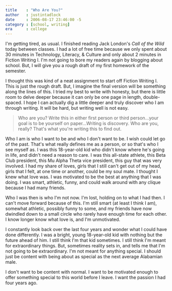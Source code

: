 ```yaml
---
title    : "Who Are You?"
author   : justintadlock
date     : 2006-08-17 23:46:00 -5
category : [school, writing]
era      : college
---
```


I'm getting tired, as usual.  I finished reading Jack London's <i> Call of the Wild</i> today between classes.  I had a lot of free time because we only spent about 30 minutes in Technology, Literacy, &amp; Culture and only about 2 minutes in Fiction Writing I.  I'm not going to bore my readers again by blogging about school.  But, I will give you a rough draft of my first homework of the semester.

I thought this was kind of a neat assignment to start off Fiction Writing I.  This is just the rough draft.  But, I imagine the final version will be something along the lines of this.  I tried my best to write with honesty, but there is little room to delve deeper because it can only be one page in length, double-spaced.  I hope I can actually dig a little deeper and truly discover who I am through writing.  It will be hard, but writing well is not easy.

<blockquote>
Who are you?
Write this in either first person or third person...your goal is to be yourself on paper...Writing is discovery. Who are you, really? That's what you're writing this to find out.
</blockquote>

Who I am is who I want to be and who I don't want to be.  I wish could let go of the past.  That's what really defines me as a person, or so that's who I see myself as.  I was this 18-year-old kid who didn't know where he's going in life, and didn't need a reason to care.  I was this all-state athlete, this Beta Club president, this Mu Alpha Theta vice president, this guy that was very involved.  I had my share of loves, girls that I still can't get out of my head, girls that I felt, at one time or another, could be my soul mate.  I thought I knew what love was.  I was motivated to be the best at anything that I was doing.  I was smart, athletic, funny, and could walk around with any clique because I had many friends.

Who I was then is who I'm not now.  I'm lost, holding on to what I had then.  I can't move forward because of this.  I'm still smart (at least I think I am), somewhat athletic, possibly funny to some, and my friends have now dwindled down to a small circle who rarely have enough time for each other.  I know longer know what love is, and I'm unmotivated.

I constantly look back over the last four years and wonder what I could have done differently.  I was a bright, young 18-year-old kid with nothing but the future ahead of him.  I still think I'm that kid sometimes.  I still think I'm meant for extraordinary things.  But, sometimes reality sets in, and tells me that I'm not going to be extraordinary.  I'm not meant for anything special.  I should just be content with being about as special as the next average Alabamian male.

I don't want to be content with normal.  I want to be motivated enough to offer something special to this world before I leave.  I want the passion I had four years ago.
